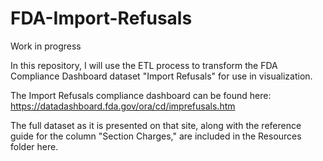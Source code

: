 # FDA-Import-Refusals
Work in progress

In this repository, I will use the ETL process to transform the FDA Compliance Dashboard dataset "Import Refusals" for use in visualization.

The Import Refusals compliance dashboard can be found here: https://datadashboard.fda.gov/ora/cd/imprefusals.htm

The full dataset as it is presented on that site, along with the reference guide for the column "Section Charges," are included in the Resources folder here.
